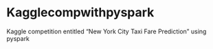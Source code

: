 # Kagglecompwithpyspark
Kaggle competition entitled “New York City Taxi Fare Prediction” using pyspark
